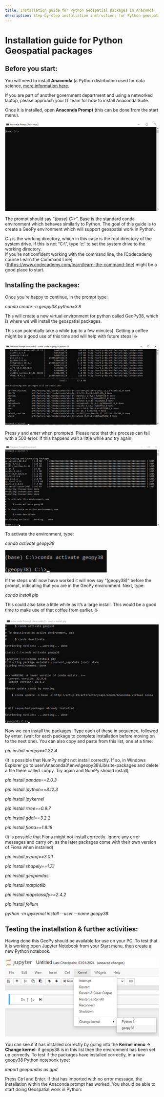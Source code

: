 ```yaml
---
title: Installation guide for Python Geospatial packages in Anaconda
description: Step-by-step installation instructions for Python geospatial packages using the Anaconda Prompt. 
---
```


# Installation guide for Python Geospatial packages 


## Before you start: 

 
You will need to install **Anaconda** (a Python distribution used for data science, [more information here](https://www.anaconda.com/download).

If you are part of another government department and using a networked laptop, please approach your IT team for how to install Anaconda Suite.
 
Once it is installed, open **Anaconda Prompt** (this can be done from the start menu).  

![Anaconda Prompt on startup](img/geopy_install_01_base.png)

The prompt should say “*(base) C:\>*”. Base is the standard conda environment which behaves similarly to Python. The goal of this guide is to create a GeoPy environment which will support geospatial work in Python.

C:\ is the working directory, which in this case is the root directory of the system drive. If this is not “C:\”, type ‘*c:*’ to set the system drive to the working directory.  
If you're not confident working with the command line, the [Codecademy course Learn the Command Line]((https://www.codecademy.com/learn/learn-the-command-line) might be a good place to start. 
 

## Installing the packages: 

 
Once you’re happy to continue, in the prompt type: 

*conda create -n geopy38 python=3.8*

This will create a new virtual environment for python called GeoPy38, which is where we will install the geospatial packages. 

This can potentially take a while (up to a few minutes). Getting a coffee might be a good use of this time and will help with future steps! :coffee:

![Setting up the new environment](img/geopy_install_02_new_env_1.png)

Press *y* and *enter* when prompted. Please note that this process can fail with a 500 error. If this happens wait a little while and try again. 

![Completed setting up the GeoPy environment](img/geopy_install_03_new_env_2.png)

To activate the environment, type:  

*conda activate geopy38* 

![GeoPy successfully activated](img/geopy_install_04_geopy_active.png)

If the steps until now have worked it will now say “(geopy38)” before the prompt, indicating that you are in the GeoPy environment. Next, type: 

*conda install pip* 

This could also take a little while as it’s a large install. This would be a good time to make use of that coffee from earlier. :coffee: 

![Setting up the new environment](img/geopy_install_05_pip.png) 

Now we can install the packages. Type each of these in sequence, followed by enter. (wait for each package to complete installation before moving on to the next one). You can also copy and paste from this list, one at a time: 

*pip install numpy==1.22.4*

(It is possible that NumPy might not install correctly. If so, in Windows Explorer go to user\Anaconda3\envs\geopy38\Lib\site-packages and delete a file there called ~unpy. Try again and NumPy should install) 

*pip install pandas==2.0.3*

*pip install ipython==8.12.3* 

*pip install ipykernel* 

*pip install rtree==0.9.7* 

*pip install gdal==3.2.2* 

*pip install fiona==1.8.18* 

(It is possible that Fiona might not install correctly. Ignore any error messages and carry on, as the later packages come with their own version of Fiona when installed)

*pip install pyproj==3.0.1* 

*pip install shapely==1.7.1* 

*pip install geopandas* 

*pip install matplotlib* 

*pip install mapclassify==2.4.2* 

*pip install folium* 

*python -m ipykernel install --user --name geopy38*

 

## Testing the installation & further activities: 

 

Having done this GeoPy should be available for use on your PC. To test that it is working open Jupyter Notebook from your Start menu, then create a new Python notebook. 

![Setting up the new environment](img/geopy_install_06_jupyter.png) 

You can see if it has installed correctly by going into the **Kernel menu -> Change kernel**: if geopy38 is in this list then the environment has been set up correctly.
To test if the packages have installed correctly, in a new geopy38 Python notebook type:

*import geopandas as gpd*

Press Ctrl and Enter. If that has imported with no error message, the installation within the Anaconda prompt has worked.
You should be able to start doing Geospatial work in Python. 



 
